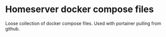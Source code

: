 # Homeserver docker compose files

Loose collection of docker compose files. Used with portainer pulling from github.